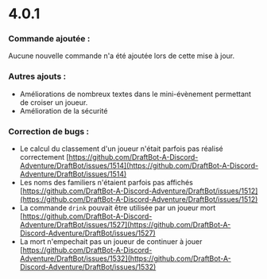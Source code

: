 # 4.0.1

### Commande ajoutée :

Aucune nouvelle commande n'a été ajoutée lors de cette mise à jour.

### Autres ajouts :

* Améliorations de nombreux textes dans le mini-évènement permettant de croiser un joueur.
* Amélioration de la sécurité

### Correction de bugs :

* Le calcul du classement d'un joueur n'était parfois pas réalisé correctement [https://github.com/DraftBot-A-Discord-Adventure/DraftBot/issues/1514](https://github.com/DraftBot-A-Discord-Adventure/DraftBot/issues/1514)
* Les noms des familiers n'étaient parfois pas affichés [https://github.com/DraftBot-A-Discord-Adventure/DraftBot/issues/1512](https://github.com/DraftBot-A-Discord-Adventure/DraftBot/issues/1512)
* La commande `drink` pouvait être utilisée par un joueur mort [https://github.com/DraftBot-A-Discord-Adventure/DraftBot/issues/1527](https://github.com/DraftBot-A-Discord-Adventure/DraftBot/issues/1527)
* La mort n'empechait pas un joueur de continuer à jouer [https://github.com/DraftBot-A-Discord-Adventure/DraftBot/issues/1532](https://github.com/DraftBot-A-Discord-Adventure/DraftBot/issues/1532)
